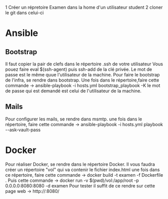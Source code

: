 1 Créer un répretoire Examen dans la home d'un utilisateur student
2 cloner le git dans celui-ci 
# Ansible
## Bootstrap
Il faut copier la pair de clefs dans le répertoire .ssh de votre utilisateur
Vous pouez faire eval $(ssh-agent) puis ssh-add de la clé privée. Le mot de passe est le même quue l'utilisateur de la machine.
Pour faire le bootstrap de l'infra, se rendre dans bootstrap.
Une fois dans le répertoire,faire cette commande -> ansible-playbook -i hosts.yml bootstrap_playbook -K
le mot de passe qui est demandé est celui de l'utilisateur de la machine.

## Mails
Pour configurer les mails, se rendre dans msmtp.
une fois dans le répertoire, faire cette commande -> ansible-playbook -i hosts.yml playbook --ask-vault-pass

# Docker
Pour réaliser Docker, se rendre dans le répertoire Docker.
Il vous faudra créer un répertoire "vol" qui va contenir le fichier index.html
une fois dans ce répertoire, faire cette commande -> docker build -t examen -f Dockerfile .
Puis cette commande -> docker run -v $(pwd)/vol:/app/root -p 0.0.0.0:8080:8080 -d examen
Pour tester il suffit de ce rendre sur cette page web -> http://<ip de votre machine>:8080/
